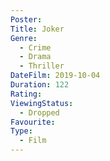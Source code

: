 ```yaml
---
Poster: 
Title: Joker
Genre:
  - Crime
  - Drama
  - Thriller
DateFilm: 2019-10-04
Duration: 122
Rating: 
ViewingStatus:
  - Dropped
Favourite: 
Type:
  - Film
---
```

